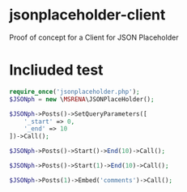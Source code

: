 # jsonplaceholder-client
Proof of concept for a Client for JSON Placeholder


# Incliuded test

```php
require_once('jsonplaceholder.php');
$JSONph = new \MSRENA\JSONPlaceHolder();

$JSONph->Posts()->SetQueryParameters([
    '_start' => 0,
    '_end' => 10
])->Call();

$JSONph->Posts()->Start()->End(10)->Call();

$JSONph->Posts()->Start(1)->End(10)->Call();

$JSONph->Posts(1)->Embed('comments')->Call();
